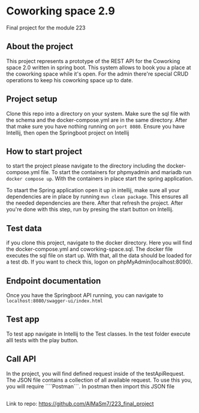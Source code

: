 # Coworking space 2.9
Final project for the module 223

## About the project
This project represents a prototype of the REST API for the Coworking space 2.0 written in spring boot. This system allows to book you a place at the coworking space while it's open. For the admin there're special CRUD operations to keep his coworking space up to date.

## Project setup

Clone this repo into a directory on your system. Make sure the sql file with the schema and the docker-compose.yml are in the same directory. After that make sure you have nothing running on ```port 8080```. Ensure you have Intellij, then open the Springboot project on Intellij

## How to start project

to start the project please navigate to the directory including the docker-compose.yml file. To start the containers for phpmyadmin and mariadb run ```docker compose up```. With the containers in place start the spring application.

To staart the Spring application open it up in intellij, make sure all your dependencies are in place by running ```mvn clean package```. This ensures all the needed dependencies are there. After that refresh the project. After you're done with this step, run by presing the start button on Intellij.

## Test data

if you clone this project, navigate to the docker directory. Here you will find the docker-compose.yml and coworking-space.sql. The docker file executes the sql file on start up. With that, all the data should be loaded for a test db. If you want to check this, logon on phpMyAdmin(localhost:8090).

## Endpoint documentation

Once you have the Springboot API running, you can navigate to ```localhost:8080/swagger-ui/index.html```

## Test app

To test app navigate in Intellij to the Test classes. In the test folder execute alll tests with the play button.

## Call API

In the project, you will find defined request inside of the testApiRequest. The JSON file contains a collection of all available request. To use this you, you will require ````Postman```. In postman then import this JSON file

##
Link to repo: https://github.com/AlMaSm7/223_final_project
